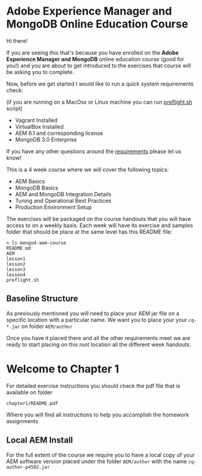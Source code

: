 # Adobe Experience Manager and MongoDB Online Education Course

Hi there!

If you are seeing this that's because you have enrolled on the **Adobe Experience Manager and MongoDB** online education course (good for you!) and you are about to get introduced to the exercises that course will be asking you to complete.

Now, before we get started I would like to run a quick system requirements check:

(if you are running on a MacOsx or Linux machine you can run [preflight.sh] script)

* Vagrant Installed
* VirtualBox Installed
* AEM 6.1 and corresponding license
* MongoDB 3.0 Enterprise

If you have any other questions around the [requirements][0] please let us know!

This is a 4 week course where we will cover the following topics:
* AEM Basics
* MongoDB Basics
* AEM and MongoDB Integration Details
* Tuning and Operational Best Practices
* Production Environment Setup

The exercises will be packaged on the course handouts that you will have access to on a weekly basis.
Each week will have its exercise and samples folder that should be place at the same level has this README file:
```
> ls mongod-aem-course
README.md
AEM
lesson1
lesson2
lesson3
lesson4
preflight.sh
```

## Baseline Structure

As previously mentioned you will need to place your AEM jar file on a specific location with a particular name. We want you to place your your `cq-*.jar` on folder `AEM/author`

Once you have it placed there and all the other requirements meet we are ready to start placing on this root location all the different week handouts.

# Welcome to Chapter 1 
For detailed exercise instructions you should check the pdf file that is available on folder
```
chapter1/README.pdf
```
Where you will find all instructions to help you accomplish the homework assignments 

## Local AEM Install
For the full extent of the course we require you to have a local copy of your AEM software version placed under the folder `AEM/author` with the name `cq-author-p4502.jar`


[0]: https://university.mongodb.com/courses/M212/about
[preflight.sh]: preflight.sh
